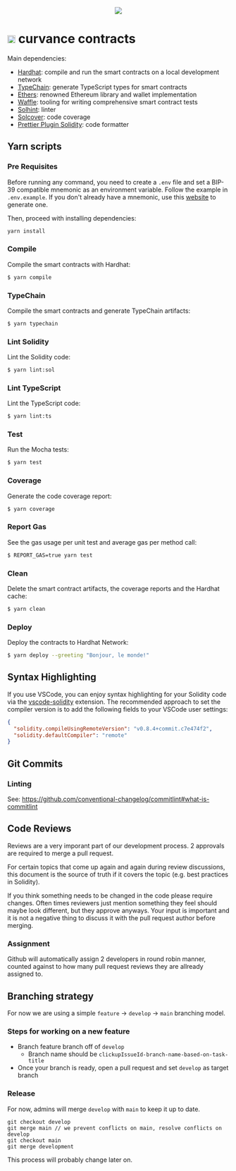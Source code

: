 <p style="text-align: center;width:100%"> <img src="https://pbs.twimg.com/profile_banners/1445781144125857796/1633536472/1500x500"/></p>

<h1> <img style="text-align: center; height: 18px" src="https://user-images.githubusercontent.com/77558763/148961492-99d86d51-41a3-45a8-9af6-bdc1a85c722b.png"/> curvance contracts</h1>
Main dependencies:

- [Hardhat](https://github.com/nomiclabs/hardhat): compile and run the smart contracts on a local development network
- [TypeChain](https://github.com/ethereum-ts/TypeChain): generate TypeScript types for smart contracts
- [Ethers](https://github.com/ethers-io/ethers.js/): renowned Ethereum library and wallet implementation
- [Waffle](https://github.com/EthWorks/Waffle): tooling for writing comprehensive smart contract tests
- [Solhint](https://github.com/protofire/solhint): linter
- [Solcover](https://github.com/sc-forks/solidity-coverage): code coverage
- [Prettier Plugin Solidity](https://github.com/prettier-solidity/prettier-plugin-solidity): code formatter

## Yarn scripts

### Pre Requisites

Before running any command, you need to create a `.env` file and set a BIP-39 compatible mnemonic as an environment
variable. Follow the example in `.env.example`. If you don't already have a mnemonic, use this [website](https://iancoleman.io/bip39/) to generate one.

Then, proceed with installing dependencies:

```sh
yarn install
```

### Compile

Compile the smart contracts with Hardhat:

```sh
$ yarn compile
```

### TypeChain

Compile the smart contracts and generate TypeChain artifacts:

```sh
$ yarn typechain
```

### Lint Solidity

Lint the Solidity code:

```sh
$ yarn lint:sol
```

### Lint TypeScript

Lint the TypeScript code:

```sh
$ yarn lint:ts
```

### Test

Run the Mocha tests:

```sh
$ yarn test
```

### Coverage

Generate the code coverage report:

```sh
$ yarn coverage
```

### Report Gas

See the gas usage per unit test and average gas per method call:

```sh
$ REPORT_GAS=true yarn test
```

### Clean

Delete the smart contract artifacts, the coverage reports and the Hardhat cache:

```sh
$ yarn clean
```

### Deploy

Deploy the contracts to Hardhat Network:

```sh
$ yarn deploy --greeting "Bonjour, le monde!"
```

## Syntax Highlighting

If you use VSCode, you can enjoy syntax highlighting for your Solidity code via the
[vscode-solidity](https://github.com/juanfranblanco/vscode-solidity) extension. The recommended approach to set the
compiler version is to add the following fields to your VSCode user settings:

```json
{
  "solidity.compileUsingRemoteVersion": "v0.8.4+commit.c7e474f2",
  "solidity.defaultCompiler": "remote"
}
```

## Git Commits

### Linting

See: https://github.com/conventional-changelog/commitlint#what-is-commitlint

## Code Reviews

Reviews are a very imporant part of our development process. 2 approvals are required to merge a pull request.

For certain topics that come up again and again during review discussions, this document is the source of truth if it covers the topic (e.g. best practices in Solidity).

If you think something needs to be changed in the code please require changes. Often times reviewers just mention something they feel should maybe look different, but they approve anyways. Your input is important and it is not a negative thing to discuss it with the pull request author before merging.

### Assignment

Github will automatically assign 2 developers in round robin manner, counted against to how many pull request reviews
they are allready assigned to.

## Branching strategy

For now we are using a simple `feature` -> `develop` -> `main` branching model.

### Steps for working on a new feature

- Branch feature branch off of `develop`
  - Branch name should be `clickupIssueId-branch-name-based-on-task-title`
- Once your branch is ready, open a pull request and set `develop` as target branch

### Release

For now, admins will merge `develop` with `main` to keep it up to date.

```
git checkout develop
git merge main // we prevent conflicts on main, resolve conflicts on develop
git checkout main
git merge development
```

This process will probably change later on.
